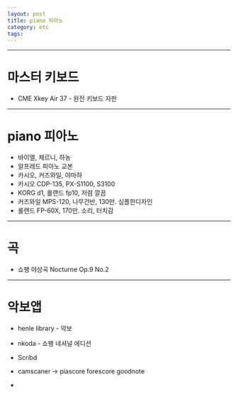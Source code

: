 ```yaml
---
layout: post
title: piano 피아노
category: etc
tags:
---
```


---

# 마스터 키보드
* CME Xkey Air 37 - 완전 키보드 자판

---

# piano 피아노
* 바이엘, 체르니, 하농
* 알프레드 피아노 교본
* 카시오, 커즈와일, 야마하
* 카시오 CDP-135, PX-S1100, S3100
* KORG d1, 롤랜드 fp10, 저렴 깔끔
* 커즈와일 MPS-120, 나무건반, 130만. 심플한디자인
* 롤랜드 FP-60X, 170만. 소리, 터치감

---

# 곡
* 쇼팽 야상곡 Nocturne Op.9 No.2

---

# 악보앱
* henle library - 악보
* nkoda - 쇼팽 네셔널 에디션
* Scribd

* camscaner -> piascore forescore goodnote
* 